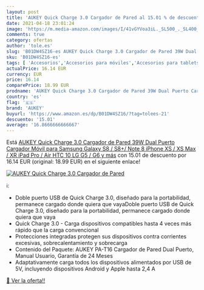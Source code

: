 ```yaml
---
layout: post
title: 'AUKEY Quick Charge 3.0 Cargador de Pared al 15.01 % de descuento'
date: 2021-04-18 23:01:24
image: 'https://m.media-amazon.com/images/I/41vGYVoa3iL._SL500_._SL400_.jpg'
comments: true
category: ofertas
author: 'tole.es'
slug: 'B01DW4SZ16-es AUKEY Quick Charge 3.0 Cargador de Pared 39W Dual Puerto...'
sku: 'B01DW4SZ16-es'
tags: [ 'Accesorios','Accesorios para móviles','Accesorios para tablets','Cargadores de móvil de red','Cargadores para móviles','Cargadores y adaptadores para tablets','Comunicación móvil y accesorios','Electrónica','Informática','aukey','ipad','iphone', ]
actualPrice: 16.14 EUR
currency: EUR
price: 16.14
comparePrice: 18.99 EUR
prodname: 'AUKEY Quick Charge 3.0 Cargador de Pared 39W Dual Puerto Cargador Móvil para Samsung Galaxy S8 / S8+/ Note 8  iPhone XS / XS Max / XR  iPad Pro / Air  HTC 10  LG G5 / G6 y más'
country: 'es'
flag: '🇪🇸'
brand: 'AUKEY'
buyurl: 'https://www.amazon.es/dp/B01DW4SZ16/?tag=tolees-21'
descuento: '15.01'
average: '16.8666666666667'
---
```


Está [AUKEY Quick Charge 3.0 Cargador de Pared 39W Dual Puerto Cargador Móvil para Samsung Galaxy S8 / S8+/ Note 8  iPhone XS / XS Max / XR  iPad Pro / Air  HTC 10  LG G5 / G6 y más](https://www.amazon.es/dp/B01DW4SZ16/?tag=tolees-21) con 15.01 de descuento por 16.14 EUR (original: 18.99 EUR) en el siguiente enlace!

[![AUKEY Quick Charge 3.0 Cargador de Pared](https://m.media-amazon.com/images/I/41vGYVoa3iL._SL500_._SL400_.jpg)](https://www.amazon.es/dp/B01DW4SZ16/?tag=tolees-21)

ℹ️:

- Doble puerto USB de Quick Charge 3.0, diseñado para la portabilidad, permanece cargado donde quiera que vayaDoble puerto USB de Quick Charge 3.0, diseñado para la portabilidad, permanece cargado donde quiera que vaya
- Quick Charge 3.0 - Carga dispositivos compatibles hasta 4 veces más rápido que la carga convencional
- Protecciones integradas protegen sus dispositivos contra corrientes excesivas, sobrecalentamiento y sobrecarga
- Contenido del Paquete: AUKEY PA-T16 Cargador de Pared Dual Puerto, Manual Usuario, Garantía de 24 Meses
- Adaptativamente carga todos los dispositivos alimentados por USB de 5V, incluyendo dispositivos Android y Apple hasta 2,4 A

[🛒 Ver la oferta!!](https://www.amazon.es/dp/B01DW4SZ16/?tag=tolees-21)
